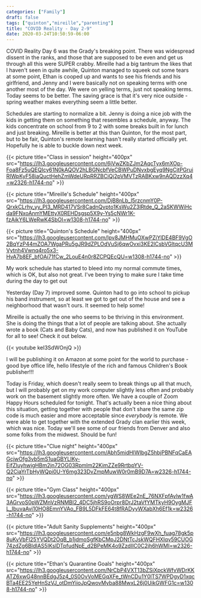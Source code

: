 ```yaml
---
categories: ["Family"]
draft: false
tags: ["quinton","mireille","parenting"]
title: "COVID Reality - Day 2-9"
date: 2020-03-24T10:50:59-06:00
---
```


COVID Reality Day 6 was the Grady's breaking point. There was widespread dissent in the ranks, and those that are supposed to be even and get us through all this were SUPER crabby. Mireille had a big tantrum the likes that I haven't seen in quite awhile, Quinton managed to squeek out some tears at some point, Ethan is cooped up and wants to see his friends and his girlfriend, and Jenny and I were basically not on speaking terms with one another most of the day. We were on yelling terms, just not speaking terms. Today seems to be better. The saving grace is that it's very nice outside - spring weather makes everything seem a little better.

Schedules are starting to normalize a bit. Jenny is doing a nice job with the kids in getting them on something that resembles a schedule, anyway. The kids concentrate on school from 9 to 2 with some breaks built in for lunch and just breaking. Mireille is better at this than Quinton, for the most part, but to be fair, Quinton's remote learning hasn't really started officially yet. Hopefully he is able to buckle down next week.

{{< picture title="Class in session" height="400px" src="https://lh3.googleusercontent.com/6jVwZKbZJm2AqcTyx6mXOp-Foa8Fz5uQEQIcy61N0kAQOV2hLBGNcbfVeCBWPuDNvxbgEyq9NgCjtPGruiRIWpKyF58iaQuctHehZmWdeURpRRZBCiQj2pVMVTzRABKxw9nAQDzzXq4=w2326-h1744-no" >}}

{{< picture title="Mireille's Schedule" height="400px" src="https://lh3.googleusercontent.com/DjB8nLb_l5rzcnmY0P-QrxkCLrhy_yy_PI3_MRD417VSr8CadnQvpto1KsWu2Z3lRtde_Q_2aSKWWiHcda9FNxoAnmYMEttyX0REHDsgsp5X9y-Ys5cNWr1K-fzAikY6LWeRwK4SbOI=w1308-h1744-no" >}}

{{< picture title="Quinton's Schedule" height="400px" src="https://lh3.googleusercontent.com/Ipv8JMHMuOXwPZiYlDE4BF9VgO2BqYzP44mZOA7WgaPRu5gJR9dZPLOdVuSj6qwOvxi3KE2lCsbVGltqcU3MVytnh4Vwnq4ro5x3-HvA7b8EF_bfOAi71fCw_2LouE4n0r8ZCPQEcQU=w1308-h1744-no" >}}

My work schedule has started to bleed into my normal commute times, which is OK, but also not great. I've been trying to make sure I take time during the day to get out 

Yesterday (Day 7) improved some. Quinton had to go into school to pickup his band instrument, so at least we got to get out of the house and see a neighborhood that wasn't ours. It seemed to help some!

Mireille is actually the one who seems to be thriving in this environment. She is doing the things that a lot of people are talking about. She actually wrote a book (Cats and Baby Cats), and now has published it on YouTube for all to see! Check it out below.

{{< youtube keI3SdWOnjQ >}}

I will be publishing it on Amazon at some point for the world to purchase - good bye office life, hello lifestyle of the rich and famous Children's Book publisher!!!

Today is Friday, which doesn't really seem to break things up all that much, but I will probably get on my work computer slightly less often and probably work on the basement slightly more often. We have a couple of Zoom Happy Hours scheduled for tonight. That's actually been a nice thing about this situation, getting together with people that don't share the same zip code is much easier and more acceptable since _everybody_ is remote. We were able to get together with the extended Grady clan earlier this week, which was nice. Today we'll see some of our friends from Denver and also some folks from the midwest. Should be fun!

{{< picture title="Clue night" height="400px" src="https://lh3.googleusercontent.com/Abh5midHIWIbgZ5hbjPBNFqCaEAGcjwOfg3vb5mS1uaGBYLIKy-EjfZluyhwjgHBm2jn72OG03Rpmlm22KimZZe9RrtbpYV-Q2CiaYrTbHyWQpi0U-Y6mg323DvZmpMuwW0r0mB9D7A=w2326-h1744-no" >}}

{{< picture title="Gym Class" height="400px" src="https://lh3.googleusercontent.com/ygWS8WEe2nE_76NXFpfAylw1fwA3AGrvoS0pWZMnVzRNMBl2_4DC5jhRS9oOrpr8DrJ2taVfYMTkyH9OygMJFL_IbuvaAvi10HO8EmnYVAo_FB9L5DFkFE64t8fRADyyWXabXh6Ef1k=w2326-h1744-no" >}}

{{< picture title="Adult Sanity Supplements" height="400px" src="https://lh3.googleusercontent.com/e5nbg8WkHzgF9wXh_fuag78gk5p8uKyVbFl25YVQDt2OqB_b1jdmoSgfKbCMpJ2DNtTcJskWQFHXIqv59CUOG74zdZg6BldIAS5IKslDTpfudNpE_d2BPeMK4o9ZzdIIC0C2jh6hWMI=w2326-h1744-no" >}}

{{< picture title="Ethan's Quarantine Goals" height="400px" src="https://lh3.googleusercontent.com/NrCbP4VXT13bZSiXpckWfvWDrKKATZ6xwG48nnBEdgJ5z4_0S0OvVoMEGqXFe_tWnCDu1Y0lTS7WPDgyD1xqcBTa4EE25YeHnSzVJ_otDmYiioJpQwovMyba88MwxL26j0UikGWFG1c=w1308-h1744-no" >}}